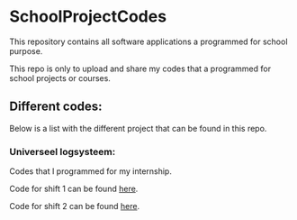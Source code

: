 # SchoolProjectCodes
This repository contains all software applications a programmed for school purpose.

This repo is only to upload and share my codes that a programmed for school projects or courses.



## Different codes:
Below is a list with the different project that can be found in this repo.

### Universeel logsysteem:
Codes that I programmed for my internship.

Code for shift 1 can be found [here](InternshipKvernelandMechatronicsBV/Shift1).

Code for shift 2 can be found [here](InternshipKvernelandMechatronicsBV/Shift2).
